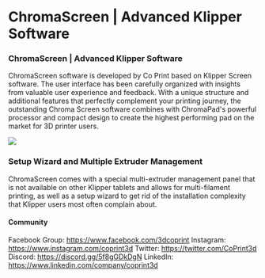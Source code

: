 # ChromaScreen | Advanced Klipper Software

### ChromaScreen | Advanced Klipper Software

ChromaScreen software is developed by Co Print based on Klipper Screen software. The user interface has been carefully organized with insights from valuable user experience and feedback. With a unique structure and additional features that perfectly complement your printing journey, the outstanding Chroma Screen software combines with ChromaPad's powerful processor and compact design to create the highest performing pad on the market for 3D printer users.

<img src="/images/ChromaPad_Screens.jpg">

### Setup Wizard and Multiple Extruder Management

ChromaScreen comes with a special multi-extruder management panel that is not available on other Klipper tablets and allows for multi-filament printing, as well as a setup wizard to get rid of the installation complexity that Klipper users most often complain about.

#### Community
Facebook Group: https://www.facebook.com/3dcoprint
Instagram: https://www.instagram.com/coprint3d
Twitter: https://twitter.com/CoPrint3d
Discord: https://discord.gg/5f8gGDkDgN
LinkedIn: https://www.linkedin.com/company/coprint3d

